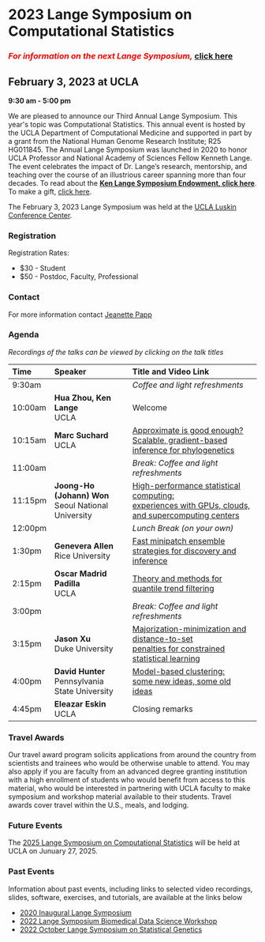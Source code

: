 # 2023 Lange Symposium on Computational Statistics

### <span style="color:red">_For information on the next Lange Symposium,_</span> [click here](https://langesymposium.github.io/Lange-Symposium/)

## February 3, 2023 at UCLA

**9:30 am - 5:00 pm**

We are pleased to announce our Third Annual Lange Symposium. This year's topic was Computational Statistics. This annual event is hosted by the UCLA Department of Computational Medicine and supported in part by a grant from the National Human Genome Research Institute; R25 HG011845. The Annual Lange Symposium was launched in 2020 to honor UCLA Professor and National Academy of Sciences Fellow Kenneth Lange. The event celebrates the impact of Dr. Lange’s research, mentorship, and teaching over the course of an illustrious career spanning more than four decades.
To read about the **[Ken Lange Symposium Endowment, click here](https://compmed.ucla.edu/ken-lange-symposium-endowment)**. To make a gift, [click here](https://giving.ucla.edu/Campaign/Donate.aspx?SiteNum=3167&fund=64621O&code=M-19409).

The February 3, 2023 Lange Symposium was held at the [UCLA Luskin Conference Center](https://goo.gl/maps/17eXgqmZmqwEGKBx6).

### Registration

Registration Rates:
- $30 - Student
- $50 - Postdoc, Faculty, Professional


### Contact

For more information contact [Jeanette Papp](mailto:jcpapp@ucla.edu?subject=Lange_Symposium_2023)

### Agenda
*Recordings of the talks can be viewed by clicking on the talk titles*

| Time | Speaker | Title and Video Link |
|:-----------|:------------|:------------|
| 9:30am | | *Coffee and light refreshments*|
| 10:00am | **Hua Zhou, Ken Lange**<br>UCLA | Welcome |
| 10:15am | **Marc Suchard**<br>UCLA | [Approximate is good enough?<br>Scalable, gradient-based inference for phylogenetics](https://www.youtube.com/watch?v=DLPcaZsTAKU&list=PL9erWHMFMErk8z6AOpHYyUf_E6gzySKFE&index=2) |
| 11:00am | | *Break: Coffee and light refreshments* |
| 11:15pm | **Joong-Ho (Johann) Won**<br>Seoul National University | [High-performance statistical computing:<br>experiences with GPUs, clouds, and supercomputing centers](https://www.youtube.com/watch?v=yCZD8g2vbMc&list=PL9erWHMFMErk8z6AOpHYyUf_E6gzySKFE&index=3) |
| 12:00pm | | *Lunch Break (on your own)* |
| 1:30pm | **Genevera Allen**<br>Rice University | [Fast minipatch ensemble strategies for discovery and inference](https://www.youtube.com/watch?v=RFblC60uawg&list=PL9erWHMFMErk8z6AOpHYyUf_E6gzySKFE&index=6) |
| 2:15pm | **Oscar Madrid Padilla**<br>UCLA  | [Theory and methods for quantile trend filtering](https://www.youtube.com/watch?v=5ZQrM4I41Fk&list=PL9erWHMFMErk8z6AOpHYyUf_E6gzySKFE&index=1) |
| 3:00pm | | *Break: Coffee and light refreshments* |
| 3:15pm | **Jason Xu**<br>Duke University | [Majorization-minimization and distance-to-set<br>penalties for constrained statistical learning](https://www.youtube.com/watch?v=B4FrQ3G6VFM&list=PL9erWHMFMErk8z6AOpHYyUf_E6gzySKFE&index=4) |
| 4:00pm | **David Hunter**<br>Pennsylvania State University | [Model-based clustering:<br>some new ideas, some old ideas](https://www.youtube.com/watch?v=OTmyhqrNDe0&list=PL9erWHMFMErk8z6AOpHYyUf_E6gzySKFE&index=5) |
| 4:45pm | **Eleazar Eskin**<br>UCLA | Closing remarks |


### Travel Awards

Our travel award program solicits applications from around the country from scientists and trainees who would be otherwise unable to attend. You may also apply if you are faculty from an advanced degree granting institution with a high enrollment of students who would benefit from access to this material, who would be interested in partnering with UCLA faculty to make symposium and workshop material available to their students. Travel awards cover travel within the U.S., meals, and lodging.

### Future Events
The [2025 Lange Symposium on Computational Statistics](https://langesymposium.github.io/Lange-Symposium/) will be held at UCLA on Junuary 27, 2025.

### Past Events

Information about past events, including links to selected video recordings, slides, software, exercises, and tutorials, are available at the links below
- [2020 Inaugural Lange Symposium](https://langesymposium.github.io/2020/)
- [2022 Lange Symposium Biomedical Data Science Workshop](https://langesymposium.github.io/2022-July-Workshop/)
- [2022 October Lange Symposium on Statistical Genetics](https://langesymposium.github.io/2022-October-Symposium/)
